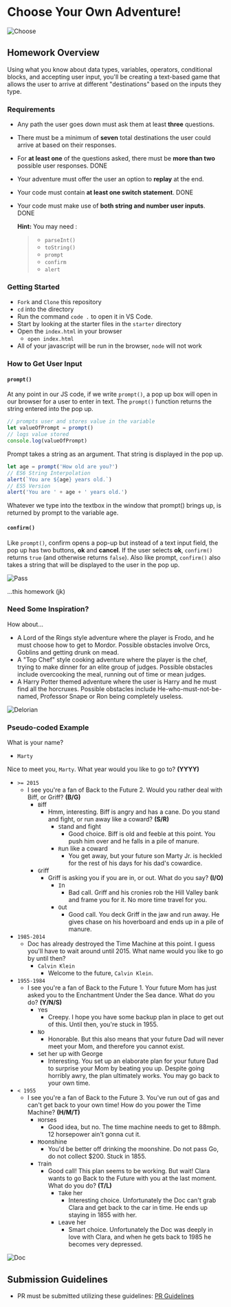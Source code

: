 # Choose Your Own Adventure!

![Choose](https://external-content.duckduckgo.com/iu/?u=http%3A%2F%2Fimages.huffingtonpost.com%2F2016-05-09-1462761733-5966723-chooseyourown.jpg&f=1&nofb=1)

## Homework Overview

Using what you know about data types, variables, operators, conditional blocks, and accepting user input, you'll be creating a text-based game that allows the user to arrive at different "destinations" based on the inputs they type.

### Requirements

- Any path the user goes down must ask them at least **three** questions.
- There must be a minimum of **seven** total destinations the user could arrive at based on their responses.
- For **at least one** of the questions asked, there must be **more than two** possible user responses. DONE
- Your adventure must offer the user an option to **replay** at the end.
- Your code must contain **at least one switch statement**. DONE
- Your code must make use of **both string and number user inputs**. DONE

  **Hint:** You may need :

  > - `parseInt()`
  > - `toString()`
  > - `prompt`
  > - `confirm`
  > - `alert`

### Getting Started

- `Fork` and `Clone` this repository
- `cd` into the directory
- Run the command `code .` to open it in VS Code.
- Start by looking at the starter files in the `starter` directory
- Open the `index.html` in your browser
  - `open index.html`
- All of your javascript will be run in the browser, `node` will not work

### How to Get User Input

#### `prompt()`

At any point in our JS code, if we write `prompt()`, a pop up box will open in our browser for a user to enter in text. The `prompt()` function returns the string entered into the pop up.

```js
// prompts user and stores value in the variable
let valueOfPrompt = prompt()
// logs value stored
console.log(valueOfPrompt)
```

Prompt takes a string as an argument. That string is displayed in the pop up.

```js
let age = prompt('How old are you?')
// ES6 String Interpolation
alert(`You are ${age} years old.`)
// ES5 Version
alert('You are ' + age + ' years old.')
```

Whatever we type into the textbox in the window that prompt() brings up, is returned by prompt to the variable age.

#### `confirm()`

Like `prompt()`, confirm opens a pop-up but instead of a text input field, the pop up has two buttons, **ok** and **cancel**. If the user selects **ok**, `confirm()` returns `true` (and otherwise returns `false`). Also like prompt, `confirm()` also takes a string that will be displayed to the user in the pop up.

![Pass](https://external-content.duckduckgo.com/iu/?u=https%3A%2F%2Fmedia.giphy.com%2Fmedia%2FnjYrp176NQsHS%2Fgiphy-downsized-large.gif&f=1&nofb=1)

...this homework (jk)

### Need Some Inspiration?

How about...

- A Lord of the Rings style adventure where the player is Frodo, and he must choose how to get to Mordor. Possible obstacles involve Orcs, Goblins and getting drunk on mead.
- A "Top Chef" style cooking adventure where the player is the chef, trying to make dinner for an elite group of judges. Possible obstacles include overcooking the meal, running out of time or mean judges.
- A Harry Potter themed adventure where the user is Harry and he must find all the horcruxes. Possible obstacles include He-who-must-not-be-named, Professor Snape or Ron being completely useless.

![Delorian](https://external-content.duckduckgo.com/iu/?u=https%3A%2F%2Fmedia.giphy.com%2Fmedia%2F7TZvWKVkm0xXi%2Fgiphy.gif&f=1&nofb=1)

### Pseudo-coded Example

What is your name?

- `Marty`

Nice to meet you, `Marty`. What year would you like to go to? **(YYYY)**

- `>= 2015`
  - I see you're a fan of Back to the Future 2. Would you rather deal with Biff, or Griff? **(B/G)**
    - `B`iff
      - Hmm, interesting. Biff is angry and has a cane. Do you stand and fight, or run away like a coward? **(S/R)**
        - `S`tand and fight
          - Good choice. Biff is old and feeble at this point. You push him over and he falls in a pile of manure.
        - `R`un like a coward
          - You get away, but your future son Marty Jr. is heckled for the rest of his days for his dad's cowardice.
    - `G`riff
      - Griff is asking you if you are in, or out. What do you say? **(I/O)**
        - `I`n
          - Bad call. Griff and his cronies rob the Hill Valley bank and frame you for it. No more time travel for you.
        - `O`ut
          - Good call. You deck Griff in the jaw and run away. He gives chase on his hoverboard and ends up in a pile of manure.
- `1985-2014`
  - Doc has already destroyed the Time Machine at this point. I guess you'll have to wait around until 2015. What name would you like to go by until then?
    - `Calvin Klein`
      - Welcome to the future, `Calvin Klein`.
- `1955-1984`
  - I see you're a fan of Back to the Future 1. Your future Mom has just asked you to the Enchantment Under the Sea dance. What do you do? **(Y/N/S)**
    - `Y`es
      - Creepy. I hope you have some backup plan in place to get out of this. Until then, you're stuck in 1955.
    - `N`o
      - Honorable. But this also means that your future Dad will never meet your Mom, and therefore you cannot exist.
    - `S`et her up with George
      - Interesting. You set up an elaborate plan for your future Dad to surprise your Mom by beating you up. Despite going horribly awry, the plan ultimately works. You may go back to your own time.
- `< 1955`
  - I see you're a fan of Back to the Future 3. You've run out of gas and can't get back to your own time! How do you power the Time Machine? **(H/M/T)**
    - `H`orses
      - Good idea, but no. The time machine needs to get to 88mph. 12 horsepower ain't gonna cut it.
    - `M`oonshine
      - You'd be better off drinking the moonshine. Do not pass Go, do not collect $200. Stuck in 1855.
    - `T`rain
      - Good call! This plan seems to be working. But wait! Clara wants to go Back to the Future with you at the last moment. What do you do? **(T/L)**
        - `T`ake her
          - Interesting choice. Unfortunately the Doc can't grab Clara and get back to the car in time. He ends up staying in 1855 with her.
        - `L`eave her
          - Smart choice. Unfortunately the Doc was deeply in love with Clara, and when he gets back to 1985 he becomes very depressed.

![Doc](https://external-content.duckduckgo.com/iu/?u=https%3A%2F%2Fmedia.giphy.com%2Fmedia%2Fhn45V8hBhRIpW%2Fgiphy.gif&f=1&nofb=1)

## Submission Guidelines

- PR must be submitted utilizing these guidelines: [PR Guidelines](https://github.com/SEI-R-6-21/template_pull_request)
